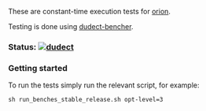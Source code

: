 These are constant-time execution tests for [orion](https://github.com/orion-rs/orion).

Testing is done using [dudect-bencher](https://github.com/rozbb/dudect-bencher).

### Status: [![dudect](https://github.com/orion-rs/orion-dudect/actions/workflows/weekly.yml/badge.svg)](https://github.com/orion-rs/orion-dudect/actions/workflows/weekly.yml)


### Getting started

To run the tests simply run the relevant script, for example:
```
sh run_benches_stable_release.sh opt-level=3
```